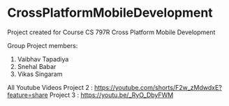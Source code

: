 # CrossPlatformMobileDevelopment
Project created for Course CS 797R Cross Platform Mobile Development


Group Project members:
  1. Vaibhav Tapadiya
  2. Snehal Babar
  3. Vikas Singaram
  
  
 All Youtube Videos
    Project 2  :   https://youtube.com/shorts/F2w_zMdwdxE?feature=share 
    Project 3  :   https://youtu.be/_RyO_DbyFWM
